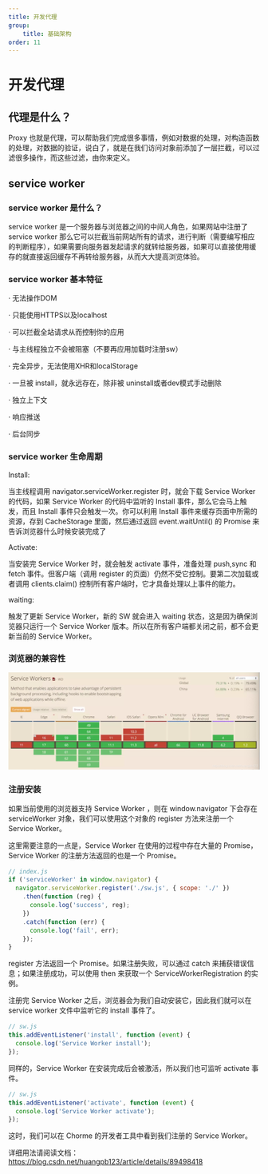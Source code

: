 ```yaml
---
title: 开发代理
group:
    title: 基础架构
order: 11
---
```


# 开发代理

## 代理是什么？

Proxy 也就是代理，可以帮助我们完成很多事情，例如对数据的处理，对构造函数的处理，对数据的验证，说白了，就是在我们访问对象前添加了一层拦截，可以过滤很多操作，而这些过滤，由你来定义。

## service worker

### service worker 是什么？

service worker 是一个服务器与浏览器之间的中间人角色，如果网站中注册了 service worker 那么它可以拦截当前网站所有的请求，进行判断（需要编写相应的判断程序），如果需要向服务器发起请求的就转给服务器，如果可以直接使用缓存的就直接返回缓存不再转给服务器，从而大大提高浏览体验。

### service worker 基本特征

· 无法操作DOM

· 只能使用HTTPS以及localhost

· 可以拦截全站请求从而控制你的应用

· 与主线程独立不会被阻塞（不要再应用加载时注册sw）

· 完全异步，无法使用XHR和localStorage

· 一旦被 install，就永远存在，除非被 uninstall或者dev模式手动删除

· 独立上下文

· 响应推送

· 后台同步

### service worker 生命周期

Install:

当主线程调用 navigator.serviceWorker.register 时，就会下载 Service Worker 的代码，如果 Service Worker 的代码中监听的 Install 事件，那么它会马上触发，而且 Install 事件只会触发一次。你可以利用 Install 事件来缓存页面中所需的资源，存到 CacheStorage 里面，然后通过返回 event.waitUntil() 的 Promise 来告诉浏览器什么时候安装完成了

Activate:

当安装完 Service Worker 时，就会触发 activate 事件，准备处理 push,sync 和 fetch 事件。但客户端（调用 register 的页面）仍然不受它控制。要第二次加载或者调用 clients.claim() 控制所有客户端时，它才具备处理以上事件的能力。

waiting:

触发了更新 Service Worker，新的 SW 就会进入 waiting 状态，这是因为确保浏览器只运行一个 Service Worker 版本。所以在所有客户端都关闭之前，都不会更新当前的 Service Worker。

### 浏览器的兼容性

![GitFlow](./compatibility.png)

### 注册安装

如果当前使用的浏览器支持 Service Worker ，则在 window.navigator 下会存在 serviceWorker 对象，我们可以使用这个对象的 register 方法来注册一个 Service Worker。

这里需要注意的一点是，Service Worker 在使用的过程中存在大量的 Promise， Service Worker 的注册方法返回的也是一个 Promise。

```js
// index.js
if ('serviceWorker' in window.navigator) {
  navigator.serviceWorker.register('./sw.js', { scope: './' })
    .then(function (reg) {
      console.log('success', reg);
    })
    .catch(function (err) {
      console.log('fail', err);
    });
}
```

register 方法返回一个 Promise。如果注册失败，可以通过 catch 来捕获错误信息；如果注册成功，可以使用 then 来获取一个 ServiceWorkerRegistration 的实例。

注册完 Service Worker 之后，浏览器会为我们自动安装它，因此我们就可以在 service worker 文件中监听它的 install 事件了。

```js
// sw.js
this.addEventListener('install', function (event) {
  console.log('Service Worker install');
});
```

同样的，Service Worker 在安装完成后会被激活，所以我们也可监听 activate 事件。

```js
// sw.js
this.addEventListener('activate', function (event) {
  console.log('Service Worker activate');
});
```

这时，我们可以在 Chorme 的开发者工具中看到我们注册的 Service Worker。

详细用法请阅读文档： https://blog.csdn.net/huangpb123/article/details/89498418